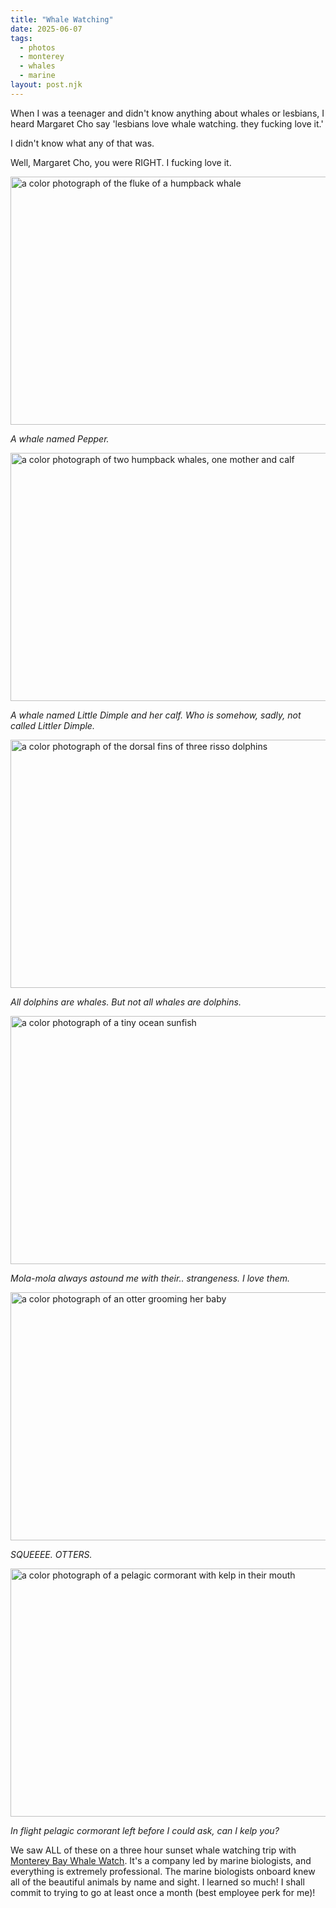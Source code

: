 ```yaml
---
title: "Whale Watching"
date: 2025-06-07
tags: 
  - photos
  - monterey
  - whales
  - marine
layout: post.njk
---
```

When I was a teenager and didn't know anything about whales or lesbians, I heard Margaret Cho say 'lesbians love whale watching. they fucking love it.'

I didn't know what any of that was. 

Well, Margaret Cho, you were RIGHT. I fucking love it.

<img src="/img/202506_whalewatching_whale2.jpg" width="600" height="397" alt="a color photograph of the fluke of a humpback whale" />

*A whale named Pepper.*

<img src="/img/202506_whalewatching_whales1.jpg" width="600" height="397" alt="a color photograph of two humpback whales, one mother and calf" />

*A whale named Little Dimple and her calf. Who is somehow, sadly, not called Littler Dimple.*

<img src="/img/202506_whalewatching_rissodolphins.jpg" width="600" height="397" alt="a color photograph of the dorsal fins of three risso dolphins" />

*All dolphins are whales. But not all whales are dolphins.*

<img src="/img/202506_whalewatching_mola.jpg" width="600" height="397" alt="a color photograph of a tiny ocean sunfish" />

*Mola-mola always astound me with their.. strangeness. I love them.*

<img src="/img/202506_whalewatching_otters.jpg" width="600" height="397" alt="a color photograph of an otter grooming her baby" />

*SQUEEEE. OTTERS.*

<img src="/img/202506_whalewatching_cormorantjpg" width="600" height="397" alt="a color photograph of a pelagic cormorant with kelp in their mouth" />

*In flight pelagic cormorant left before I could ask, can I kelp you?*

We saw ALL of these on a three hour sunset whale watching trip with [Monterey Bay Whale Watch](https://gowhales.com/). It's a company led by marine biologists, and everything is extremely professional. The marine biologists onboard knew all of the beautiful animals by name and sight. I learned so much! I shall commit to trying to go at least once a month (best employee perk for me)!